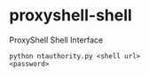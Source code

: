 # proxyshell-shell
ProxyShell Shell Interface


<code>python ntauthority.py \<shell url\> \<password\></code>
